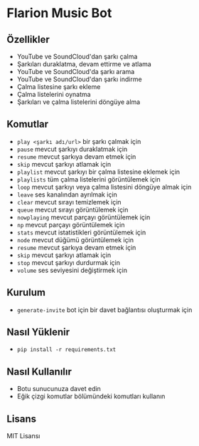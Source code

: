 # Flarion Music Bot



## Özellikler
- YouTube ve SoundCloud'dan şarkı çalma
- Şarkıları duraklatma, devam ettirme ve atlama
- YouTube ve SoundCloud'da şarkı arama
- YouTube ve SoundCloud'dan şarkı indirme
- Çalma listesine şarkı ekleme
- Çalma listelerini oynatma
- Şarkıları ve çalma listelerini döngüye alma

## Komutlar
- `play <şarkı adı/url>` bir şarkı çalmak için
- `pause` mevcut şarkıyı duraklatmak için
- `resume` mevcut şarkıya devam etmek için
- `skip` mevcut şarkıyı atlamak için
- `playlist` mevcut şarkıyı bir çalma listesine eklemek için
- `playlists` tüm çalma listelerini görüntülemek için
- `loop` mevcut şarkıyı veya çalma listesini döngüye almak için
- `leave` ses kanalından ayrılmak için
- `clear` mevcut sırayı temizlemek için
- `queue` mevcut sırayı görüntülemek için
- `nowplaying` mevcut parçayı görüntülemek için
- `np` mevcut parçayı görüntülemek için
- `stats` mevcut istatistikleri görüntülemek için
- `node` mevcut düğümü görüntülemek için
- `resume` mevcut şarkıya devam etmek için
- `skip` mevcut şarkıyı atlamak için
- `stop` mevcut şarkıyı durdurmak için
- `volume` ses seviyesini değiştirmek için

## Kurulum
- `generate-invite` bot için bir davet bağlantısı oluşturmak için

## Nasıl Yüklenir
- `pip install -r requirements.txt`

## Nasıl Kullanılır
- Botu sunucunuza davet edin
- Eğik çizgi komutlar bölümündeki komutları kullanın

## Lisans
MIT Lisansı




 
